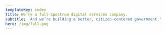 ```yaml
---
templateKey: index
title: We’re a full-spectrum digital services company.
subtitle: 'And we’re building a better, citizen-centered government.'
hero: /img/full.png
---
```


